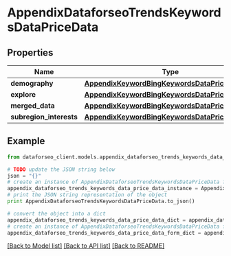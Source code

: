 # AppendixDataforseoTrendsKeywordsDataPriceData


## Properties

Name | Type | Description | Notes
------------ | ------------- | ------------- | -------------
**demography** | [**AppendixKeywordBingKeywordsDataPriceDataInfo**](AppendixKeywordBingKeywordsDataPriceDataInfo.md) |  | [optional] 
**explore** | [**AppendixKeywordBingKeywordsDataPriceDataInfo**](AppendixKeywordBingKeywordsDataPriceDataInfo.md) |  | [optional] 
**merged_data** | [**AppendixKeywordBingKeywordsDataPriceDataInfo**](AppendixKeywordBingKeywordsDataPriceDataInfo.md) |  | [optional] 
**subregion_interests** | [**AppendixKeywordBingKeywordsDataPriceDataInfo**](AppendixKeywordBingKeywordsDataPriceDataInfo.md) |  | [optional] 

## Example

```python
from dataforseo_client.models.appendix_dataforseo_trends_keywords_data_price_data import AppendixDataforseoTrendsKeywordsDataPriceData

# TODO update the JSON string below
json = "{}"
# create an instance of AppendixDataforseoTrendsKeywordsDataPriceData from a JSON string
appendix_dataforseo_trends_keywords_data_price_data_instance = AppendixDataforseoTrendsKeywordsDataPriceData.from_json(json)
# print the JSON string representation of the object
print AppendixDataforseoTrendsKeywordsDataPriceData.to_json()

# convert the object into a dict
appendix_dataforseo_trends_keywords_data_price_data_dict = appendix_dataforseo_trends_keywords_data_price_data_instance.to_dict()
# create an instance of AppendixDataforseoTrendsKeywordsDataPriceData from a dict
appendix_dataforseo_trends_keywords_data_price_data_form_dict = appendix_dataforseo_trends_keywords_data_price_data.from_dict(appendix_dataforseo_trends_keywords_data_price_data_dict)
```
[[Back to Model list]](../README.md#documentation-for-models) [[Back to API list]](../README.md#documentation-for-api-endpoints) [[Back to README]](../README.md)


